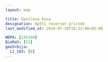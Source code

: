 ```yaml
---
layout: map

title: Danilova kosa
designation: Opšti rezervat prirode
last_modified_at: 2018-07-29T18:32:06+02:00

WDPA: [145248]
BioRaS: [51]
geoSrbija:
  L1_183: [8]
---
```

